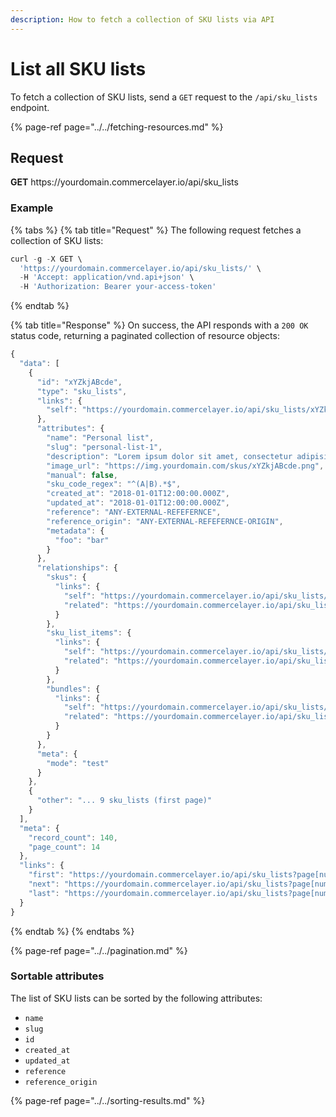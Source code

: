 ```yaml
---
description: How to fetch a collection of SKU lists via API
---
```


# List all SKU lists

To fetch a collection of SKU lists, send a `GET` request to the `/api/sku_lists` endpoint.

{% page-ref page="../../fetching-resources.md" %}

## Request

**GET** https://<i></i>yourdomain.commercelayer.io/api/sku_lists

### **Example**

{% tabs %}
{% tab title="Request" %}
The following request fetches a collection of SKU lists:

```javascript
curl -g -X GET \
  'https://yourdomain.commercelayer.io/api/sku_lists/' \
  -H 'Accept: application/vnd.api+json' \
  -H 'Authorization: Bearer your-access-token'
```
{% endtab %}

{% tab title="Response" %}
On success, the API responds with a `200 OK` status code, returning a paginated collection of resource objects:

```javascript
{
  "data": [
    {
      "id": "xYZkjABcde",
      "type": "sku_lists",
      "links": {
        "self": "https://yourdomain.commercelayer.io/api/sku_lists/xYZkjABcde"
      },
      "attributes": {
        "name": "Personal list",
        "slug": "personal-list-1",
        "description": "Lorem ipsum dolor sit amet, consectetur adipisicing elit, sed do eiusmod tempor incididunt ut labore et dolore magna aliqua.",
        "image_url": "https://img.yourdomain.com/skus/xYZkjABcde.png",
        "manual": false,
        "sku_code_regex": "^(A|B).*$",
        "created_at": "2018-01-01T12:00:00.000Z",
        "updated_at": "2018-01-01T12:00:00.000Z",
        "reference": "ANY-EXTERNAL-REFEFERNCE",
        "reference_origin": "ANY-EXTERNAL-REFEFERNCE-ORIGIN",
        "metadata": {
          "foo": "bar"
        }
      },
      "relationships": {
        "skus": {
          "links": {
            "self": "https://yourdomain.commercelayer.io/api/sku_lists/xYZkjABcde/relationships/skus",
            "related": "https://yourdomain.commercelayer.io/api/sku_lists/xYZkjABcde/skus"
          }
        },
        "sku_list_items": {
          "links": {
            "self": "https://yourdomain.commercelayer.io/api/sku_lists/xYZkjABcde/relationships/sku_list_items",
            "related": "https://yourdomain.commercelayer.io/api/sku_lists/xYZkjABcde/sku_list_items"
          }
        },
        "bundles": {
          "links": {
            "self": "https://yourdomain.commercelayer.io/api/sku_lists/xYZkjABcde/relationships/bundles",
            "related": "https://yourdomain.commercelayer.io/api/sku_lists/xYZkjABcde/bundles"
          }
        }
      },
      "meta": {
        "mode": "test"
      }
    },
    {
      "other": "... 9 sku_lists (first page)"
    }
  ],
  "meta": {
    "record_count": 140,
    "page_count": 14
  },
  "links": {
    "first": "https://yourdomain.commercelayer.io/api/sku_lists?page[number]=1&page[size]=10",
    "next": "https://yourdomain.commercelayer.io/api/sku_lists?page[number]=2&page[size]=10",
    "last": "https://yourdomain.commercelayer.io/api/sku_lists?page[number]=14&page[size]=10"
  }
}
```
{% endtab %}
{% endtabs %}

{% page-ref page="../../pagination.md" %}

### Sortable attributes

The list of SKU lists can be sorted by the following attributes:

* `name`
* `slug`
* `id`
* `created_at`
* `updated_at`
* `reference`
* `reference_origin`

{% page-ref page="../../sorting-results.md" %}

